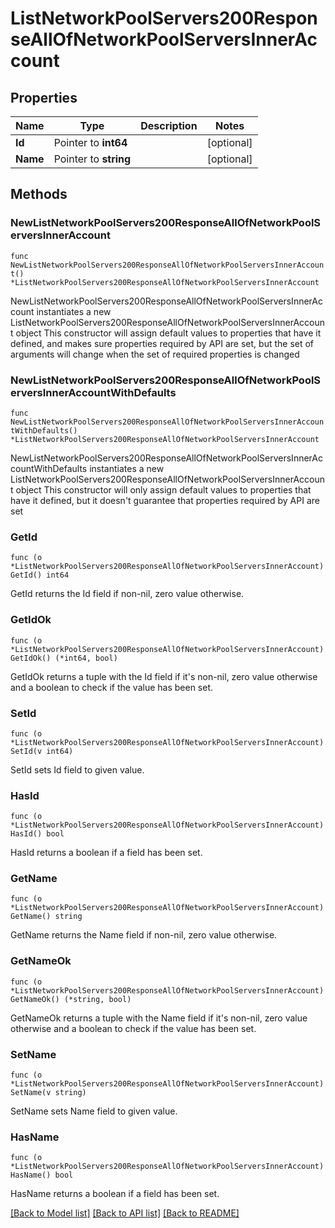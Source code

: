 # ListNetworkPoolServers200ResponseAllOfNetworkPoolServersInnerAccount

## Properties

Name | Type | Description | Notes
------------ | ------------- | ------------- | -------------
**Id** | Pointer to **int64** |  | [optional] 
**Name** | Pointer to **string** |  | [optional] 

## Methods

### NewListNetworkPoolServers200ResponseAllOfNetworkPoolServersInnerAccount

`func NewListNetworkPoolServers200ResponseAllOfNetworkPoolServersInnerAccount() *ListNetworkPoolServers200ResponseAllOfNetworkPoolServersInnerAccount`

NewListNetworkPoolServers200ResponseAllOfNetworkPoolServersInnerAccount instantiates a new ListNetworkPoolServers200ResponseAllOfNetworkPoolServersInnerAccount object
This constructor will assign default values to properties that have it defined,
and makes sure properties required by API are set, but the set of arguments
will change when the set of required properties is changed

### NewListNetworkPoolServers200ResponseAllOfNetworkPoolServersInnerAccountWithDefaults

`func NewListNetworkPoolServers200ResponseAllOfNetworkPoolServersInnerAccountWithDefaults() *ListNetworkPoolServers200ResponseAllOfNetworkPoolServersInnerAccount`

NewListNetworkPoolServers200ResponseAllOfNetworkPoolServersInnerAccountWithDefaults instantiates a new ListNetworkPoolServers200ResponseAllOfNetworkPoolServersInnerAccount object
This constructor will only assign default values to properties that have it defined,
but it doesn't guarantee that properties required by API are set

### GetId

`func (o *ListNetworkPoolServers200ResponseAllOfNetworkPoolServersInnerAccount) GetId() int64`

GetId returns the Id field if non-nil, zero value otherwise.

### GetIdOk

`func (o *ListNetworkPoolServers200ResponseAllOfNetworkPoolServersInnerAccount) GetIdOk() (*int64, bool)`

GetIdOk returns a tuple with the Id field if it's non-nil, zero value otherwise
and a boolean to check if the value has been set.

### SetId

`func (o *ListNetworkPoolServers200ResponseAllOfNetworkPoolServersInnerAccount) SetId(v int64)`

SetId sets Id field to given value.

### HasId

`func (o *ListNetworkPoolServers200ResponseAllOfNetworkPoolServersInnerAccount) HasId() bool`

HasId returns a boolean if a field has been set.

### GetName

`func (o *ListNetworkPoolServers200ResponseAllOfNetworkPoolServersInnerAccount) GetName() string`

GetName returns the Name field if non-nil, zero value otherwise.

### GetNameOk

`func (o *ListNetworkPoolServers200ResponseAllOfNetworkPoolServersInnerAccount) GetNameOk() (*string, bool)`

GetNameOk returns a tuple with the Name field if it's non-nil, zero value otherwise
and a boolean to check if the value has been set.

### SetName

`func (o *ListNetworkPoolServers200ResponseAllOfNetworkPoolServersInnerAccount) SetName(v string)`

SetName sets Name field to given value.

### HasName

`func (o *ListNetworkPoolServers200ResponseAllOfNetworkPoolServersInnerAccount) HasName() bool`

HasName returns a boolean if a field has been set.


[[Back to Model list]](../README.md#documentation-for-models) [[Back to API list]](../README.md#documentation-for-api-endpoints) [[Back to README]](../README.md)


